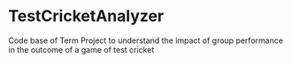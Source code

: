 TestCricketAnalyzer
===================

Code base of Term Project to understand the impact of group performance in the outcome of a game of test cricket
